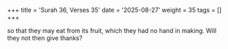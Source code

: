 +++
title = 'Surah 36, Verses 35'
date = '2025-08-27'
weight = 35
tags = []
+++

so that they may eat from its fruit, which they had no hand in making. Will they not then give thanks?